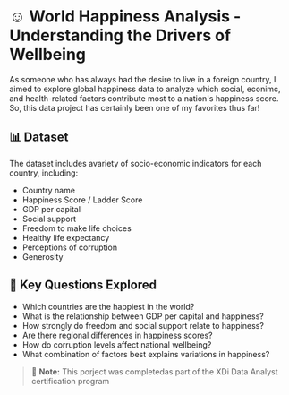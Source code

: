 # ☺️ World Happiness Analysis - Understanding the Drivers of Wellbeing

As someone who has always had the desire to live in a foreign country, I aimed to explore global happiness data to analyze which social, econimc, and health-related factors contribute most to a nation's happiness score.
So, this data project has certainly been one of my favorites thus far!

## 📊 Dataset

The dataset includes avariety of socio-economic indicators for each country, including:

- Country name
- Happiness Score / Ladder Score
- GDP per capital
- Social support
- Freedom to make life choices
- Healthy life expectancy
- Perceptions of corruption
- Generosity

## 🔎 Key Questions Explored

- Which countries are the happiest in the world?
- What is the relationship between GDP per capital and happiness?
- How strongly do freedom and social support relate to happiness?
- Are there regional differences in happiness scores?
- How do corruption levels affect national wellbeing?
- What combination of factors best explains variations in happiness?

> 💬 **Note:** This porject was completedas part of the XDi Data Analyst certification program
